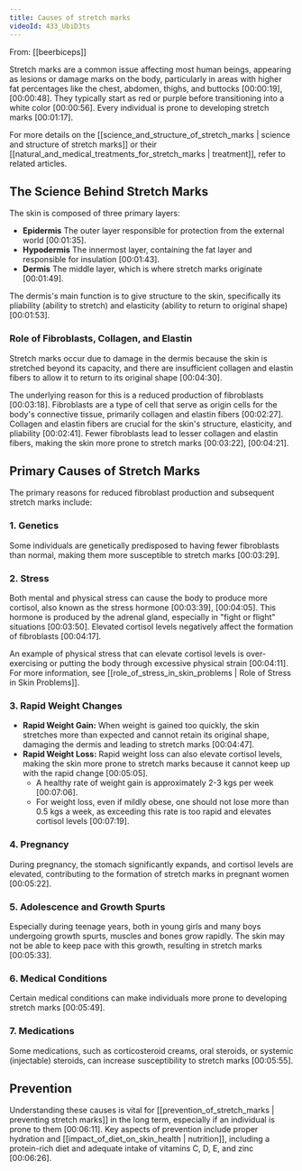 ```yaml
---
title: Causes of stretch marks
videoId: 433_UbiD3ts
---
```


From: [[beerbiceps]] <br/> 

Stretch marks are a common issue affecting most human beings, appearing as lesions or damage marks on the body, particularly in areas with higher fat percentages like the chest, abdomen, thighs, and buttocks <a class="yt-timestamp" data-t="00:00:19">[00:00:19]</a>, <a class="yt-timestamp" data-t="00:00:48">[00:00:48]</a>. They typically start as red or purple before transitioning into a white color <a class="yt-timestamp" data-t="00:00:56">[00:00:56]</a>. Every individual is prone to developing stretch marks <a class="yt-timestamp" data-t="00:01:17">[00:01:17]</a>.

For more details on the [[science_and_structure_of_stretch_marks | science and structure of stretch marks]] or their [[natural_and_medical_treatments_for_stretch_marks | treatment]], refer to related articles.

## The Science Behind Stretch Marks

The skin is composed of three primary layers:
*   **Epidermis** The outer layer responsible for protection from the external world <a class="yt-timestamp" data-t="00:01:35">[00:01:35]</a>.
*   **Hypodermis** The innermost layer, containing the fat layer and responsible for insulation <a class="yt-timestamp" data-t="00:01:43">[00:01:43]</a>.
*   **Dermis** The middle layer, which is where stretch marks originate <a class="yt-timestamp" data-t="00:01:49">[00:01:49]</a>.

The dermis's main function is to give structure to the skin, specifically its pliability (ability to stretch) and elasticity (ability to return to original shape) <a class="yt-timestamp" data-t="00:01:53">[00:01:53]</a>.

### Role of Fibroblasts, Collagen, and Elastin

Stretch marks occur due to damage in the dermis because the skin is stretched beyond its capacity, and there are insufficient collagen and elastin fibers to allow it to return to its original shape <a class="yt-timestamp" data-t="00:04:30">[00:04:30]</a>.

The underlying reason for this is a reduced production of fibroblasts <a class="yt-timestamp" data-t="00:03:18">[00:03:18]</a>. Fibroblasts are a type of cell that serve as origin cells for the body's connective tissue, primarily collagen and elastin fibers <a class="yt-timestamp" data-t="00:02:27">[00:02:27]</a>. Collagen and elastin fibers are crucial for the skin's structure, elasticity, and pliability <a class="yt-timestamp" data-t="00:02:41">[00:02:41]</a>. Fewer fibroblasts lead to lesser collagen and elastin fibers, making the skin more prone to stretch marks <a class="yt-timestamp" data-t="00:03:22">[00:03:22]</a>, <a class="yt-timestamp" data-t="00:04:21">[00:04:21]</a>.

## Primary Causes of Stretch Marks

The primary reasons for reduced fibroblast production and subsequent stretch marks include:

### 1. Genetics
Some individuals are genetically predisposed to having fewer fibroblasts than normal, making them more susceptible to stretch marks <a class="yt-timestamp" data-t="00:03:29">[00:03:29]</a>.

### 2. Stress
Both mental and physical stress can cause the body to produce more cortisol, also known as the stress hormone <a class="yt-timestamp" data-t="00:03:39">[00:03:39]</a>, <a class="yt-timestamp" data-t="00:04:05">[00:04:05]</a>. This hormone is produced by the adrenal gland, especially in "fight or flight" situations <a class="yt-timestamp" data-t="00:03:50">[00:03:50]</a>. Elevated cortisol levels negatively affect the formation of fibroblasts <a class="yt-timestamp" data-t="00:04:17">[00:04:17]</a>.

An example of physical stress that can elevate cortisol levels is over-exercising or putting the body through excessive physical strain <a class="yt-timestamp" data-t="00:04:11">[00:04:11]</a>.
For more information, see [[role_of_stress_in_skin_problems | Role of Stress in Skin Problems]].

### 3. Rapid Weight Changes
*   **Rapid Weight Gain:** When weight is gained too quickly, the skin stretches more than expected and cannot retain its original shape, damaging the dermis and leading to stretch marks <a class="yt-timestamp" data-t="00:04:47">[00:04:47]</a>.
*   **Rapid Weight Loss:** Rapid weight loss can also elevate cortisol levels, making the skin more prone to stretch marks because it cannot keep up with the rapid change <a class="yt-timestamp" data-t="00:05:05">[00:05:05]</a>.
    *   A healthy rate of weight gain is approximately 2-3 kgs per week <a class="yt-timestamp" data-t="00:07:06">[00:07:06]</a>.
    *   For weight loss, even if mildly obese, one should not lose more than 0.5 kgs a week, as exceeding this rate is too rapid and elevates cortisol levels <a class="yt-timestamp" data-t="00:07:19">[00:07:19]</a>.

### 4. Pregnancy
During pregnancy, the stomach significantly expands, and cortisol levels are elevated, contributing to the formation of stretch marks in pregnant women <a class="yt-timestamp" data-t="00:05:22">[00:05:22]</a>.

### 5. Adolescence and Growth Spurts
Especially during teenage years, both in young girls and many boys undergoing growth spurts, muscles and bones grow rapidly. The skin may not be able to keep pace with this growth, resulting in stretch marks <a class="yt-timestamp" data-t="00:05:33">[00:05:33]</a>.

### 6. Medical Conditions
Certain medical conditions can make individuals more prone to developing stretch marks <a class="yt-timestamp" data-t="00:05:49">[00:05:49]</a>.

### 7. Medications
Some medications, such as corticosteroid creams, oral steroids, or systemic (injectable) steroids, can increase susceptibility to stretch marks <a class="yt-timestamp" data-t="00:05:55">[00:05:55]</a>.

## Prevention
Understanding these causes is vital for [[prevention_of_stretch_marks | preventing stretch marks]] in the long term, especially if an individual is prone to them <a class="yt-timestamp" data-t="00:06:11">[00:06:11]</a>. Key aspects of prevention include proper hydration and [[impact_of_diet_on_skin_health | nutrition]], including a protein-rich diet and adequate intake of vitamins C, D, E, and zinc <a class="yt-timestamp" data-t="00:06:26">[00:06:26]</a>.